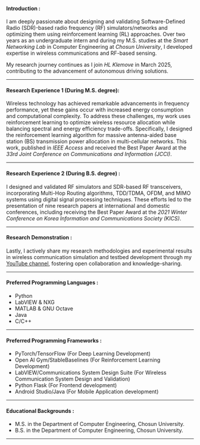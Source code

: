 #### Introduction :
I am deeply passionate about designing and validating Software-Defined Radio (SDR)-based radio frequency (RF) simulators/networks and optimizing them using reinforcement learning (RL) approaches. Over two years as an undergraduate intern and during my M.S. studies at the _Smart Networking Lab_ in Computer Engineering at _Chosun University_, I developed expertise in wireless communications and RF-based sensing.

My research journey continues as I join _HL Klemove_ in March 2025, contributing to the advancement of autonomous driving solutions.
___

#### Research Experience 1 (During M.S. degree):
Wireless technology has achieved remarkable advancements in frequency performance, yet these gains occur with increased energy consumption and computational complexity. To address these challenges, my work uses reinforcement learning to optimize wireless resource allocation while balancing spectral and energy efficiency trade-offs. Specifically, I designed the reinforcement learning algorithm for massive antenna-aided base station (BS) transmission power allocation in multi-cellular networks. This work, published in _IEEE Access_ and received the Best Paper Award at the _33rd Joint Conference on Communications and Information (JCCI)_.
___

#### Research Experience 2 (During B.S. degree) : 
I designed and validated RF simulators and SDR-based RF transceivers, incorporating Multi-Hop Routing algorithms, TDD/TDMA, OFDM, and MIMO systems using digital signal processing techniques. These efforts led to the presentation of nine research papers at international and domestic conferences, including receiving the Best Paper Award at the _2021 Winter Conference on Korea Information and Communications Society (KICS)_.
___

#### Research Demonstration : 
Lastly, I actively share my research methodologies and experimental results in wireless communication simulation and testbed development through my [YouTube channel](https://www.youtube.com/@youngwooh), fostering open collaboration and knowledge-sharing.
___

#### Preferred Programming Languages : 
* Python
* LabVIEW & NXG
* MATLAB & GNU Octave
* Java
* C/C++
___

#### Preferred Programming Frameworks :
* PyTorch/TensorFlow (For Deep Learning Development)
* Open AI Gym/StableBaselines (For Reinforcement Learning Development)
* LabVIEW/Communications System Design Suite (For Wireless Communication System Design and Validation)
* Python Flask (For Frontend development)
* Android Studio/Java (For Mobile Application development)
___

#### Educational Backgrounds :
* M.S. in the Department of Computer Engineering, Chosun University.
* B.S. in the Department of Computer Engineering, Chosun University.
___
